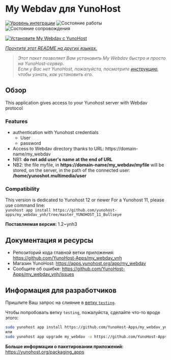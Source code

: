 <!--
Важно: этот README был автоматически сгенерирован <https://github.com/YunoHost/apps/tree/master/tools/readme_generator>
Он НЕ ДОЛЖЕН редактироваться вручную.
-->

# My Webdav для YunoHost

[![Уровень интеграции](https://dash.yunohost.org/integration/my_webdav.svg)](https://ci-apps.yunohost.org/ci/apps/my_webdav/) ![Состояние работы](https://ci-apps.yunohost.org/ci/badges/my_webdav.status.svg) ![Состояние сопровождения](https://ci-apps.yunohost.org/ci/badges/my_webdav.maintain.svg)

[![Установите My Webdav с YunoHost](https://install-app.yunohost.org/install-with-yunohost.svg)](https://install-app.yunohost.org/?app=my_webdav)

*[Прочтите этот README на других языках.](./ALL_README.md)*

> *Этот пакет позволяет Вам установить My Webdav быстро и просто на YunoHost-сервер.*  
> *Если у Вас нет YunoHost, пожалуйста, посмотрите [инструкцию](https://yunohost.org/install), чтобы узнать, как установить его.*

## Обзор

This application gives access to your Yunohost server with Webdav protocol

### Features

* authentication with Yunohost credentials
	* User
	* password
* Access to Webdav directory thanks to  URL: https://domain-name/my_webdav
* NB1: **do not add user's name at the end of URL**
* NB2: the file myfile, in  **https://domain-name/my_webdav/myfile**
will be stored, on the server, in the path of the connected user: **/home/yunoshot.multimedia/user**

### Compatibility
This version is dedicated to Yunohost 12 or newer
For a Yunohost 11, please use command line:  
`yunohost app install https://github.com/yunohost-apps/my_webdav_ynh/tree/master_YUNOHOST_11_Bullseye`



**Поставляемая версия:** 1.2~ynh3
## Документация и ресурсы

- Репозиторий кода главной ветки приложения: <https://github.com/YunoHost-Apps/my_webdav_ynh>
- Магазин YunoHost: <https://apps.yunohost.org/app/my_webdav>
- Сообщите об ошибке: <https://github.com/YunoHost-Apps/my_webdav_ynh/issues>

## Информация для разработчиков

Пришлите Ваш запрос на слияние в [ветку `testing`](https://github.com/YunoHost-Apps/my_webdav_ynh/tree/testing).

Чтобы попробовать ветку `testing`, пожалуйста, сделайте что-то вроде этого:

```bash
sudo yunohost app install https://github.com/YunoHost-Apps/my_webdav_ynh/tree/testing --debug
или
sudo yunohost app upgrade my_webdav -u https://github.com/YunoHost-Apps/my_webdav_ynh/tree/testing --debug
```

**Больше информации о пакетировании приложений:** <https://yunohost.org/packaging_apps>
